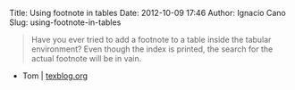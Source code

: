 Title: Using footnote in tables
Date: 2012-10-09 17:46
Author: Ignacio Cano
Slug: using-footnote-in-tables

> Have you ever tried to add a footnote to a table inside the tabular
> environment? Even though the index is printed, the search for the
> actual footnote will be in vain.

- Tom | [texblog.org][]

  [texblog.org]: http://texblog.org/2012/02/03/using-footnote-in-a-table/
    "Using footnote in tables"
